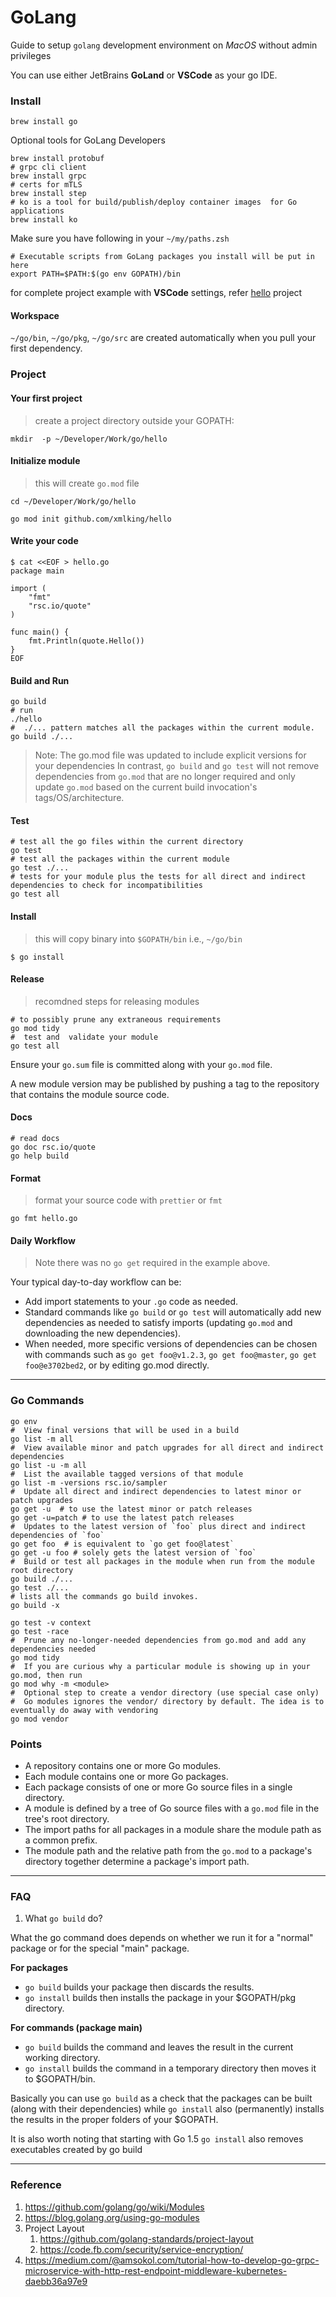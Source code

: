 # GoLang

Guide to setup `golang` development environment on _MacOS_ without admin privileges

You can use either JetBrains **GoLand** or **VSCode** as your go IDE.

### Install

```shell
brew install go
```

Optional tools for GoLang Developers
```shell
brew install protobuf
# grpc cli client
brew install grpc
# certs for mTLS
brew install step
# ko is a tool for build/publish/deploy container images  for Go applications
brew install ko
```


Make sure you have following in your `~/my/paths.zsh`
```shell
# Executable scripts from GoLang packages you install will be put in here
export PATH=$PATH:$(go env GOPATH)/bin
```
for complete project example with **VSCode** settings, refer [hello](https://github.com/xmlking/hello) project

#### Workspace

`~/go/bin`, `~/go/pkg`, `~/go/src` are created automatically when you pull your first dependency.

### Project

#### Your first project

> create a project directory outside your GOPATH:

```shell
mkdir  -p ~/Developer/Work/go/hello
```

#### Initialize module

> this will create `go.mod` file
```shell
cd ~/Developer/Work/go/hello

go mod init github.com/xmlking/hello
```

#### Write your code

```shell
$ cat <<EOF > hello.go
package main

import (
    "fmt"
    "rsc.io/quote"
)

func main() {
    fmt.Println(quote.Hello())
}
EOF
```

#### Build and Run

```shell
go build
# run
./hello
#  ./... pattern matches all the packages within the current module.
go build ./...
```
> Note: The go.mod file was updated to include explicit versions for your dependencies
> In contrast, `go build` and `go test` will not remove dependencies from `go.mod` that are no longer required and only update `go.mod` based on the current build invocation's tags/OS/architecture.

#### Test

```shell
# test all the go files within the current directory
go test
# test all the packages within the current module
go test ./...
# tests for your module plus the tests for all direct and indirect dependencies to check for incompatibilities
go test all
```

#### Install

> this will copy binary into `$GOPATH/bin` i.e.,  `~/go/bin`
```shell
$ go install 
```

#### Release

> recomdned steps for releasing modules

```shell
# to possibly prune any extraneous requirements
go mod tidy
#  test and  validate your module
go test all
```
Ensure your `go.sum` file is committed along with your `go.mod` file.

A new module version may be published by pushing a tag to the repository that contains the module source code.

#### Docs

```shell
# read docs
go doc rsc.io/quote
go help build
```

#### Format

> format your source code with `prettier` or `fmt`

```shell
go fmt hello.go
```


#### Daily Workflow

> Note there was no `go get` required in the example above.

Your typical day-to-day workflow can be:

* Add import statements to your `.go` code as needed.
* Standard commands like `go build` or `go test` will automatically add new dependencies as needed to satisfy imports (updating `go.mod` and downloading the new dependencies).
* When needed, more specific versions of dependencies can be chosen with commands such as `go get foo@v1.2.3`, `go get foo@master`, `go get foo@e3702bed2`, or by editing go.mod directly.

---

### Go Commands

```shell
go env
#  View final versions that will be used in a build
go list -m all
#  View available minor and patch upgrades for all direct and indirect dependencies
go list -u -m all
#  List the available tagged versions of that module
go list -m -versions rsc.io/sampler
#  Update all direct and indirect dependencies to latest minor or patch upgrades
go get -u  # to use the latest minor or patch releases
go get -u=patch # to use the latest patch releases
#  Updates to the latest version of `foo` plus direct and indirect dependencies of `foo`
go get foo  # is equivalent to `go get foo@latest`
go get -u foo # solely gets the latest version of `foo`
#  Build or test all packages in the module when run from the module root directory
go build ./...
go test ./...
# lists all the commands go build invokes.
go build -x

go test -v context
go test -race
#  Prune any no-longer-needed dependencies from go.mod and add any dependencies needed
go mod tidy
#  If you are curious why a particular module is showing up in your go.mod, then run
go mod why -m <module>
#  Optional step to create a vendor directory (use special case only)
#  Go modules ignores the vendor/ directory by default. The idea is to eventually do away with vendoring
go mod vendor
```

### Points

* A repository contains one or more Go modules.
* Each module contains one or more Go packages.
* Each package consists of one or more Go source files in a single directory.
* A module is defined by a tree of Go source files with a `go.mod` file in the tree's root directory.
* The import paths for all packages in a module share the module path as a common prefix.
* The module path and the relative path from the `go.mod` to a package's directory together determine a package's import path.

---

### FAQ

1. What `go build` do?

What the go command does depends on whether we run it for a "normal" package or for the special  "main" package.

**For packages**
* `go build`   builds your package then discards the results.
* `go install` builds then installs the package in your $GOPATH/pkg directory.

**For commands (package main)**
* `go build`   builds the command and leaves the result in the current working directory.
* `go install` builds the command in a temporary directory then moves it to $GOPATH/bin.

Basically you can use `go build` as a check that the packages can be built (along with their dependencies) while `go install` also (permanently) installs the results in the proper folders of your  $GOPATH.

It is also worth noting that starting with Go 1.5 `go install` also removes executables created by go build

---

### Reference

1. <https://github.com/golang/go/wiki/Modules>
2. <https://blog.golang.org/using-go-modules>
3. Project Layout
    1. <https://github.com/golang-standards/project-layout>
    2. <https://code.fb.com/security/service-encryption/>
4. <https://medium.com/@amsokol.com/tutorial-how-to-develop-go-grpc-microservice-with-http-rest-endpoint-middleware-kubernetes-daebb36a97e9>

